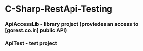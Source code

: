 # C-Sharp-RestApi-Testing

### ApiAccessLib - library project (proviedes an access to [gorest.co.in] public API)
### ApiTest - test project
